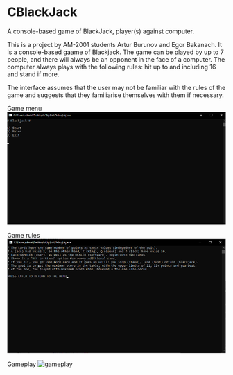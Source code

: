 # CBlackJack
A console-based game of BlackJack, player(s) against computer.

This is a project by AM-2001 students Artur Burunov and Egor Bakanach. It is a console-based gaame of Blackjack. The game can be played by up to 7 people, and there will always be an opponent in the face of a computer. The computer always plays with the following rules: hit up to and including 16 and stand if more.


The interface assumes that the user may not be familiar with the rules of the game and suggests that they familiarise themselves with them if necessary.


Game menu
![interface](bj_interface.png)


Game rules
![rules](bj_rules.png)


Gameplay
![gameplay](demo.gif)
